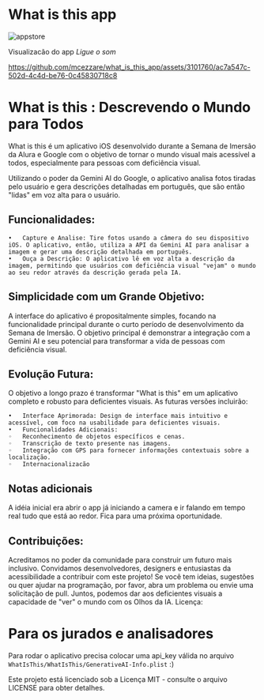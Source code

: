 # What is this app
![appstore](https://github.com/mcezzare/what_is_this_app/assets/3101760/4be54edc-1039-49ed-9af5-9f89f065c2df)

Visualizacão do app *Ligue o som*

https://github.com/mcezzare/what_is_this_app/assets/3101760/ac7a547c-502d-4c4d-be76-0c45830718c8


# What is this : Descrevendo o Mundo para Todos

What is this é um aplicativo iOS desenvolvido durante a Semana de Imersão da Alura e Google com o objetivo de tornar o mundo visual mais acessível a todos, especialmente para pessoas com deficiência visual.

Utilizando o poder da Gemini AI do Google, o aplicativo analisa fotos tiradas pelo usuário e gera descrições detalhadas em português, que são então "lidas" em voz alta para o usuário.

## Funcionalidades:
	•	Capture e Analise: Tire fotos usando a câmera do seu dispositivo iOS. O aplicativo, então, utiliza a API da Gemini AI para analisar a imagem e gerar uma descrição detalhada em português.
	•	Ouça a Descrição: O aplicativo lê em voz alta a descrição da imagem, permitindo que usuários com deficiência visual "vejam" o mundo ao seu redor através da descrição gerada pela IA.
 
## Simplicidade com um Grande Objetivo:
A interface do aplicativo é propositalmente simples, focando na funcionalidade principal durante o curto período de desenvolvimento da Semana de Imersão. O objetivo principal é demonstrar a integração com a Gemini AI e seu potencial para transformar a vida de pessoas com deficiência visual.

## Evolução Futura:
O objetivo a longo prazo é transformar "What is this" em um aplicativo completo e robusto para deficientes visuais. As futuras versões incluirão:

	•	Interface Aprimorada: Design de interface mais intuitivo e acessível, com foco na usabilidade para deficientes visuais.
	•	Funcionalidades Adicionais:
	◦	Reconhecimento de objetos específicos e cenas.
	◦	Transcrição de texto presente nas imagens.
	◦	Integração com GPS para fornecer informações contextuais sobre a localização.
 	◦	Internacionalizacão

## Notas adicionais 
A idéia inicial era abrir o app já iniciando a camera e ir falando em tempo real tudo que está ao redor. Fica para uma próxima oportunidade. 

## Contribuições:
Acreditamos no poder da comunidade para construir um futuro mais inclusivo. Convidamos desenvolvedores, designers e entusiastas da acessibilidade a contribuir com este projeto! Se você tem ideias, sugestões ou quer ajudar na programação, por favor, abra um problema ou envie uma solicitação de pull.
Juntos, podemos dar aos deficientes visuais a capacidade de "ver" o mundo com os Olhos da IA.
Licença:

# Para os jurados e analisadores
Para rodar o aplicativo precisa colocar uma api_key válida no arquivo `WhatIsThis/WhatIsThis/GenerativeAI-Info.plist` :) 

Este projeto está licenciado sob a Licença MIT - consulte o arquivo LICENSE para obter detalhes.

